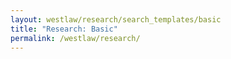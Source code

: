 ```yaml
---
layout: westlaw/research/search_templates/basic
title: "Research: Basic"
permalink: /westlaw/research/
---
```


<!--- This child document initializes the page in Jekyll. -->